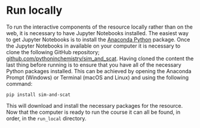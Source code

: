 # Run locally

To run the interactive components of the resource locally rather than on the web, it is necessary to have Jupyter Notebooks installed.
The easiest way to get Jupyter Notebooks is to install the [Anaconda Python](https://www.anaconda.com/download/) package.
Once the Jupyter Notebooks in available on your computer it is necessary to clone the following GitHub repository; [github.com/pythoninchemistry/sim_and_scat](https://github.com/pythoninchemistry/sim_and_scat).
Having cloned the content the last thing before running is to ensure that you have all of the necessary Python packages installed.
This can be achieved by opening the Anaconda Prompt (Windows) or Terminal (macOS and Linux) and using the following command:

```
pip install sim-and-scat
```

This will download and install the necessary packages for the resource.
Now that the computer is ready to run the course it can all be found, in order, in the `run_local` directory.
